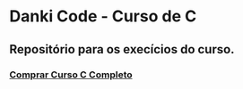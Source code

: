 # Danki Code - Curso de C

## Repositório para os execícios do curso.

### [Comprar Curso C Completo](https://cursos.dankicode.com/curso-c-completo)
